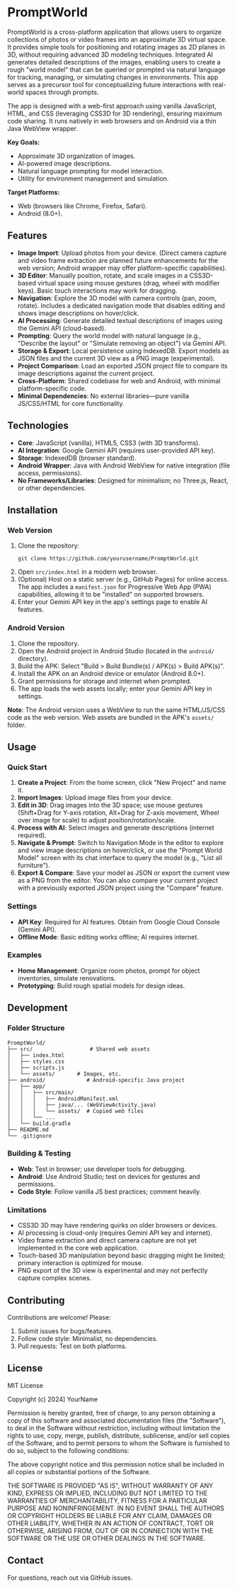# PromptWorld

PromptWorld is a cross-platform application that allows users to organize collections of photos or video frames into an approximate 3D virtual space. It provides simple tools for positioning and rotating images as 2D planes in 3D, without requiring advanced 3D modeling techniques. Integrated AI generates detailed descriptions of the images, enabling users to create a rough "world model" that can be queried or prompted via natural language for tracking, managing, or simulating changes in environments. This app serves as a precursor tool for conceptualizing future interactions with real-world spaces through prompts.

The app is designed with a web-first approach using vanilla JavaScript, HTML, and CSS (leveraging CSS3D for 3D rendering), ensuring maximum code sharing. It runs natively in web browsers and on Android via a thin Java WebView wrapper.

**Key Goals:**
- Approximate 3D organization of images.
- AI-powered image descriptions.
- Natural language prompting for model interaction.
- Utility for environment management and simulation.

**Target Platforms:**
- Web (browsers like Chrome, Firefox, Safari).
- Android (8.0+).

## Features

- **Image Import**: Upload photos from your device. (Direct camera capture and video frame extraction are planned future enhancements for the web version; Android wrapper may offer platform-specific capabilities).
- **3D Editor**: Manually position, rotate, and scale images in a CSS3D-based virtual space using mouse gestures (drag, wheel with modifier keys). Basic touch interactions may work for dragging.
- **Navigation**: Explore the 3D model with camera controls (pan, zoom, rotate). Includes a dedicated navigation mode that disables editing and shows image descriptions on hover/click.
- **AI Processing**: Generate detailed textual descriptions of images using the Gemini API (cloud-based).
- **Prompting**: Query the world model with natural language (e.g., "Describe the layout" or "Simulate removing an object") via Gemini API.
- **Storage & Export**: Local persistence using IndexedDB. Export models as JSON files and the current 3D view as a PNG image (experimental).
- **Project Comparison**: Load an exported JSON project file to compare its image descriptions against the current project.
- **Cross-Platform**: Shared codebase for web and Android, with minimal platform-specific code.
- **Minimal Dependencies**: No external libraries—pure vanilla JS/CSS/HTML for core functionality.

## Technologies

- **Core**: JavaScript (vanilla), HTML5, CSS3 (with 3D transforms).
- **AI Integration**: Google Gemini API (requires user-provided API key).
- **Storage**: IndexedDB (browser standard).
- **Android Wrapper**: Java with Android WebView for native integration (file access, permissions).
- **No Frameworks/Libraries**: Designed for minimalism; no Three.js, React, or other dependencies.

## Installation

### Web Version
1. Clone the repository:
   ```
   git clone https://github.com/yourusername/PromptWorld.git
   ```
2. Open `src/index.html` in a modern web browser.
3. (Optional) Host on a static server (e.g., GitHub Pages) for online access. The app includes a `manifest.json` for Progressive Web App (PWA) capabilities, allowing it to be "installed" on supported browsers.
4. Enter your Gemini API key in the app's settings page to enable AI features.

### Android Version
1. Clone the repository.
2. Open the Android project in Android Studio (located in the `android/` directory).
3. Build the APK: Select "Build > Build Bundle(s) / APK(s) > Build APK(s)".
4. Install the APK on an Android device or emulator (Android 8.0+).
5. Grant permissions for storage and internet when prompted.
6. The app loads the web assets locally; enter your Gemini API key in settings.

**Note**: The Android version uses a WebView to run the same HTML/JS/CSS code as the web version. Web assets are bundled in the APK's `assets/` folder.

## Usage

### Quick Start
1. **Create a Project**: From the home screen, click "New Project" and name it.
2. **Import Images**: Upload image files from your device.
3. **Edit in 3D**: Drag images into the 3D space; use mouse gestures (Shift+Drag for Y-axis rotation, Alt+Drag for Z-axis movement, Wheel over image for scale) to adjust position/rotation/scale.
4. **Process with AI**: Select images and generate descriptions (internet required).
5. **Navigate & Prompt**: Switch to Navigation Mode in the editor to explore and view image descriptions on hover/click, or use the "Prompt World Model" screen with its chat interface to query the model (e.g., "List all furniture").
6. **Export & Compare**: Save your model as JSON or export the current view as a PNG from the editor. You can also compare your current project with a previously exported JSON project using the "Compare" feature.

### Settings
- **API Key**: Required for AI features. Obtain from Google Cloud Console (Gemini API).
- **Offline Mode**: Basic editing works offline; AI requires internet.

### Examples
- **Home Management**: Organize room photos, prompt for object inventories, simulate renovations.
- **Prototyping**: Build rough spatial models for design ideas.

## Development

### Folder Structure
```
PromptWorld/
├── src/                  # Shared web assets
│   ├── index.html
│   ├── styles.css
│   ├── scripts.js
│   └── assets/       # Images, etc.
├── android/             # Android-specific Java project
│   ├── app/
│   │   ├── src/main/
│   │   │   ├── AndroidManifest.xml
│   │   │   ├── java/... (WebViewActivity.java)
│   │   │   └── assets/  # Copied web files
│   │   └── ...
│   └── build.gradle
├── README.md
└── .gitignore
```

### Building & Testing
- **Web**: Test in browser; use developer tools for debugging.
- **Android**: Use Android Studio; test on devices for gestures and permissions.
- **Code Style**: Follow vanilla JS best practices; comment heavily.

### Limitations
- CSS3D 3D may have rendering quirks on older browsers or devices.
- AI processing is cloud-only (requires Gemini API key and internet).
- Video frame extraction and direct camera capture are not yet implemented in the core web application.
- Touch-based 3D manipulation beyond basic dragging might be limited; primary interaction is optimized for mouse.
- PNG export of the 3D view is experimental and may not perfectly capture complex scenes.

## Contributing

Contributions are welcome! Please:
1. Submit issues for bugs/features.
2. Follow code style: Minimalist, no dependencies.
3. Pull requests: Test on both platforms.

## License

MIT License

Copyright (c) 2024] YourName

Permission is hereby granted, free of charge, to any person obtaining a copy of this software and associated documentation files (the "Software"), to deal in the Software without restriction, including without limitation the rights to use, copy, merge, publish, distribute, sublicense, and/or sell copies of the Software, and to permit persons to whom the Software is furnished to do so, subject to the following conditions:

The above copyright notice and this permission notice shall be included in all copies or substantial portions of the Software.

THE SOFTWARE IS PROVIDED "AS IS", WITHOUT WARRANTY OF ANY KIND, EXPRESS OR IMPLIED, INCLUDING BUT NOT LIMITED TO THE WARRANTIES OF MERCHANTABILITY, FITNESS FOR A PARTICULAR PURPOSE AND NONINFRINGEMENT. IN NO EVENT SHALL THE AUTHORS OR COPYRIGHT HOLDERS BE LIABLE FOR ANY CLAIM, DAMAGES OR OTHER LIABILITY, WHETHER IN AN ACTION OF CONTRACT, TORT OR OTHERWISE, ARISING FROM, OUT OF OR IN CONNECTION WITH THE SOFTWARE OR THE USE OR OTHER DEALINGS IN THE SOFTWARE.

## Contact

For questions, reach out via GitHub issues.
